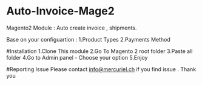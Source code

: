 # Auto-Invoice-Mage2
Magento2 Module : Auto create invoice , shipments. 

Base on your configuartion :
1.Product Types
2.Payments Method

#Installation
1.Clone This module
2.Go To Magento 2 root folder
3.Paste all folder
4.Go to Admin panel - Choose your option
5.Enjoy

#Reporting Issue
Please contact info@mercuriel.ch if you find issue . Thank you

